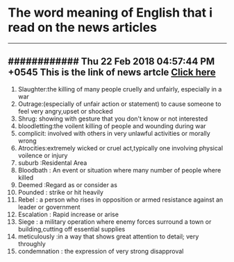 # The word meaning of English that i read on the news articles 
--------------
############ Thu 22 Feb 2018 04:57:44 PM +0545
This is the link of news artcle [Click here](https://www.theguardian.com/commentisfree/2018/feb/21/slaughter-syria-trump-brexit-atrocity)
--------
1. Slaughter:the killing of many people cruelly and unfairly, especially in a war
2. Outrage:(especially of unfair action or statement) to cause someone to feel very angry,upset or shocked
3. Shrug: showing with gesture that you don't know or not interested
4. bloodletting:the voilent killing of people and wounding during war 
5. complicit: involved with others in very unlawful activities or morally wrong
6. Atrocities:extremely wicked or cruel act,typically one involving physical voilence or injury
7. suburb :Residental Area
8. Bloodbath : An event or situation where many number of people where killed
9. Deemed :Regard as or consider as
10. Pounded : strike or hit heavily
11. Rebel : a person who rises in opposition or armed resistance against an leader or government
12. Escalation : Rapid increase or arise
13. Siege : a military operation where enemy forces surround a town or building,cutting off essential supplies
14. meticulously :in a way that shows great attention to detail; very throughly 
15. condemnation : the expression of very strong disapproval

